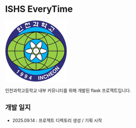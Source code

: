 # ISHS EveryTime

<img src="images/ISHS-Logo.png" width="200px" height="200px"/>

인천과학고등학교 내부 커뮤니티를 위해 개발된 flask 프로젝트입니다.

## 개발 일지
* 2025.09.14 : 프로젝트 디렉토리 생성 / 기획 시작